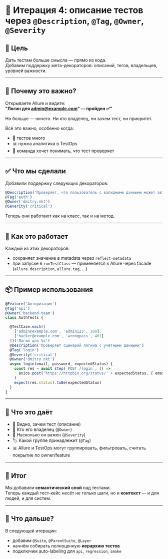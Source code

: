 # 🧩 Итерация 4: описание тестов через `@Description`, `@Tag`, `@Owner`, `@Severity`

## 🎯 Цель

Дать тестам больше смысла — прямо из кода.  
Добавим поддержку мета-декораторов: описаний, тегов, владельцев, уровней важности.

---

## 🤔 Почему это важно?

Открываете Allure и видите:  
**"Логин для admin@example.com" — пройден ✅"**

Но больше — ничего. Ни кто владелец, ни зачем тест, ни приоритет.

Всё это важно, особенно когда:
- 👥 тестов много
- 📊 нужна аналитика в TestOps
- 🤝 команда хочет понимать, что тест проверяет

---

## ✅ Что мы сделали

Добавили поддержку следующих декораторов:

```ts
@Description('Проверяет, что пользователь с валидными данными может авторизоваться')
@Tag('auth')
@Owner('dmitry.nkt')
@Severity('critical')
```

Теперь они работают как на класс, так и на метод.

---

## 🔬 Как это работает

Каждый из этих декораторов:

- сохраняет значение в metadata через `reflect-metadata`
- при запуске в `runTestClass` — применяется к Allure через facade (`allure.description`, `allure.tag`, ...)

---

## 📦 Пример использования

```ts
@Feature('Авторизация')
@Tag('api')
@Owner('backend-team')
class AuthTests {

  @TestCase.each([
    ['admin@example.com', 'admin123', 200],
    ['hacker@example.com', 'wrongpass', 401]
  ])('Логин для %s')
  @Description('Проверяет сценарий логина с учётными данными')
  @Tag('login')
  @Severity('critical')
  @Owner('dmitry.nkt')
  async login(email, password, expectedStatus) {
    const res = await step(`POST /login`, () =>
      axios.post('https://httpbin.org/status/' + expectedStatus, { email, password })
    )
    expect(res.status).toBe(expectedStatus)
  }
}
```

---

## 🧠 Что это даёт

- 📎 Видно, зачем тест (описание)
- 🧩 Кто его владелец (`@Owner`)
- 🚦 Насколько он важен (`@Severity`)
- 🏷️ Какой группе принадлежит (`@Tag`)
- 📊 Allure и TestOps могут группировать, фильтровать, считать покрытие по owner/feature

---

## 🧩 Итог

Мы добавили **семантический слой** над тестами.  
Теперь каждый тест-кейс несёт не только шаги, но и **контекст** — и для людей, и для систем.

---

## 🚧 Что дальше?

В следующей итерации:
- добавим `@Suite`, `@ParentSuite`, `@Layer`
- начнём собирать полноценную **иерархию тестов**
- подключим auto-labeling для `api`, `regression`, `smoke`